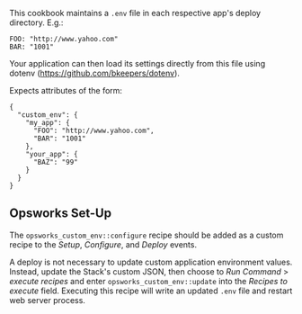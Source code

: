 This cookbook maintains a `.env` file in each respective app's deploy directory. E.g.:

    FOO: "http://www.yahoo.com"
    BAR: "1001"

Your application can then load its settings directly from this file using dotenv (https://github.com/bkeepers/dotenv).

Expects attributes of the form:

    {
      "custom_env": {
        "my_app": {
          "FOO": "http://www.yahoo.com",
          "BAR": "1001"
        },
        "your_app": {
          "BAZ": "99"
        }
      }
    }


Opsworks Set-Up
---------------

The `opsworks_custom_env::configure` recipe should be added as a custom recipe to the _Setup_, _Configure_, and _Deploy_ events.

A deploy is not necessary to update custom application environment values. Instead, update the Stack's custom JSON,
then choose to _Run Command_ > _execute recipes_ and enter `opsworks_custom_env::update` into the _Recipes to execute_ field.
Executing this recipe will write an updated `.env` file and restart web server process.

